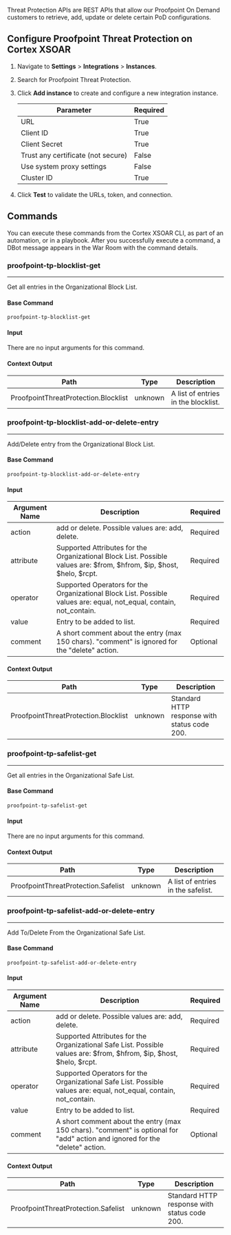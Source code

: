 Threat Protection APIs are REST APIs that allow our Proofpoint On Demand customers to retrieve, add, update or delete certain PoD configurations.
## Configure Proofpoint Threat Protection on Cortex XSOAR

1. Navigate to **Settings** > **Integrations** > **Instances**.
2. Search for Proofpoint Threat Protection.
3. Click **Add instance** to create and configure a new integration instance.

    | **Parameter** | **Required** |
    | --- | --- |
    | URL | True |
    | Client ID | True |
    | Client Secret | True |
    | Trust any certificate (not secure) | False |
    | Use system proxy settings | False |
    | Cluster ID | True |

4. Click **Test** to validate the URLs, token, and connection.

## Commands

You can execute these commands from the Cortex XSOAR CLI, as part of an automation, or in a playbook.
After you successfully execute a command, a DBot message appears in the War Room with the command details.

### proofpoint-tp-blocklist-get

***
Get all entries in the Organizational Block List.

#### Base Command

`proofpoint-tp-blocklist-get`

#### Input

There are no input arguments for this command.

#### Context Output

| **Path** | **Type** | **Description** |
| --- | --- | --- |
| ProofpointThreatProtection.Blocklist | unknown | A list of entries in the blocklist. | 

### proofpoint-tp-blocklist-add-or-delete-entry

***
Add/Delete entry from the Organizational Block List.

#### Base Command

`proofpoint-tp-blocklist-add-or-delete-entry`

#### Input

| **Argument Name** | **Description** | **Required** |
| --- | --- | --- |
| action | add or delete. Possible values are: add, delete. | Required | 
| attribute | Supported Attributes for the Organizational Block List. Possible values are: $from, $hfrom, $ip, $host, $helo, $rcpt. | Required | 
| operator | Supported Operators for the Organizational Block List. Possible values are: equal, not_equal, contain, not_contain. | Required | 
| value | Entry to be added to list. | Required | 
| comment | A short comment about the entry (max 150 chars). "comment" is ignored for the "delete" action. | Optional | 

#### Context Output

| **Path** | **Type** | **Description** |
| --- | --- | --- |
| ProofpointThreatProtection.Blocklist | unknown | Standard HTTP response with status code 200. | 

### proofpoint-tp-safelist-get

***
Get all entries in the Organizational Safe List.

#### Base Command

`proofpoint-tp-safelist-get`

#### Input

There are no input arguments for this command.

#### Context Output

| **Path** | **Type** | **Description** |
| --- | --- | --- |
| ProofpointThreatProtection.Safelist | unknown | A list of entries in the safelist. | 

### proofpoint-tp-safelist-add-or-delete-entry

***
Add To/Delete From the Organizational Safe List.

#### Base Command

`proofpoint-tp-safelist-add-or-delete-entry`

#### Input

| **Argument Name** | **Description** | **Required** |
| --- | --- | --- |
| action | add or delete. Possible values are: add, delete. | Required | 
| attribute | Supported Attributes for the Organizational Safe List. Possible values are: $from, $hfrom, $ip, $host, $helo, $rcpt. | Required | 
| operator | Supported Operators for the Organizational Safe List. Possible values are: equal, not_equal, contain, not_contain. | Required | 
| value | Entry to be added to list. | Required | 
| comment | A short comment about the entry (max 150 chars). "comment" is optional for "add" action and ignored for the "delete" action. | Optional | 

#### Context Output

| **Path** | **Type** | **Description** |
| --- | --- | --- |
| ProofpointThreatProtection.Safelist | unknown | Standard HTTP response with status code 200. | 
